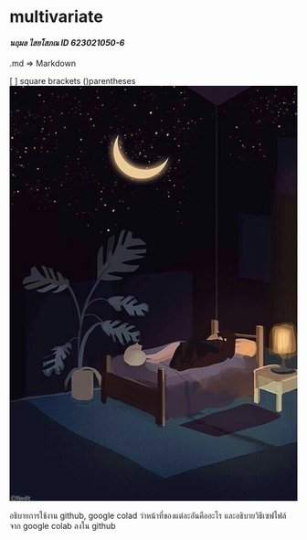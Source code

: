 # multivariate

#### *นฤมล ไสยโสภณ ID 623021050-6*

.md => Markdown

[ ] square brackets
()parentheses
![รูปตัวอย่าง](318b12e0-ba01-40b5-8ae8-31e1f67d514b.jpg)


อธิบายการใช้งาน github, google colad ว่าหน้าที่ของแต่ละอันคืออะไร และอธิบายวิธีเซฟไฟล์จาก google colab ลงใน github 
